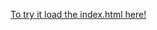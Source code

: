 
[To try it load the index.html here!](https://joakimch.github.io/TRNG-Mind-Over-Matter-Experiments/speak/)
